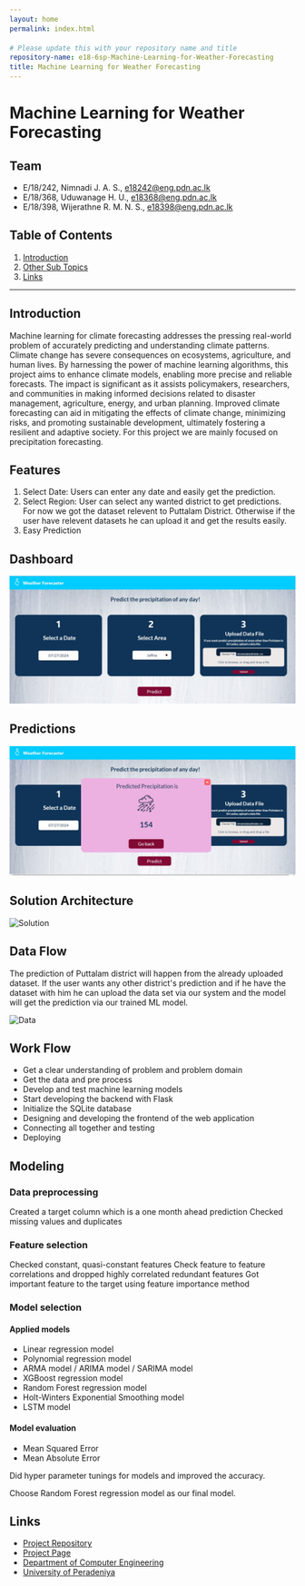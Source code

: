 ```yaml
---
layout: home
permalink: index.html

# Please update this with your repository name and title
repository-name: e18-6sp-Machine-Learning-for-Weather-Forecasting
title: Machine Learning for Weather Forecasting
---
```


[comment]: # "This is the standard layout for the project, but you can clean this and use your own template"

# Machine Learning for Weather Forecasting

<!-- ---

This is a sample image, to show how to add images to your page. To learn more options, please refer [this](https://projects.ce.pdn.ac.lk/docs/faq/how-to-add-an-image/) -->

<!-- ![Sample Image](./images/sample.png) -->


## Team
-  E/18/242, Nimnadi J. A. S., [e18242@eng.pdn.ac.lk](e18242@eng.pdn.ac.lk)
-  E/18/368, Uduwanage H. U., [e18368@eng.pdn.ac.lk](e18368@eng.pdn.ac.lk)
-  E/18/398, Wijerathne R. M. N. S., [e18398@eng.pdn.ac.lk](e18398@eng.pdn.ac.lk)

## Table of Contents
1. [Introduction](#introduction)
2. [Other Sub Topics](#other-sub-topics)
3. [Links](#links)

---

## Introduction

 Machine learning for climate forecasting addresses the pressing real-world problem of accurately predicting and understanding climate patterns. Climate change has severe consequences on ecosystems, agriculture, and human lives. By harnessing the power of machine learning algorithms, this project aims to enhance climate models, enabling more precise and reliable forecasts. The impact is significant as it assists policymakers, researchers, and communities in making informed decisions related to disaster management, agriculture, energy, and urban planning. Improved climate forecasting can aid in mitigating the effects of climate change, minimizing risks, and promoting sustainable development, ultimately fostering a resilient and adaptive society. For this project we are mainly focused on precipitation forecasting.  

## Features

1. Select Date: Users can enter any date and easily get the prediction.
2. Select Region: User can select any wanted district to get predictions.
    For now we got the dataset relevent to Puttalam District. Otherwise if the user have relevent datasets he can upload it and get the results easily.
3. Easy Prediction 

## Dashboard

![Dashboard](./images/6sp2.jpg)

## Predictions

![Predictions](./images/6sp1.jpg)

## Solution Architecture

![Solution](./images/6sp3.jpg)

## Data Flow
The prediction of Puttalam district will happen from the already uploaded dataset.
If the user wants any other district's prediction and if he have the dataset with him he can upload the data set via our system and the model will get the prediction via our trained ML model. 

![Data](./images/6sp4.jpg)

## Work Flow
- Get a clear understanding of problem and problem domain
- Get the data and pre process
- Develop and test machine learning models
- Start developing the backend with Flask
- Initialize the SQLite database
- Designing and developing the frontend of the web application
- Connecting all together and testing
- Deploying

## Modeling
### Data preprocessing 
Created a target column which is a one month ahead prediction 
Checked missing values and duplicates 

### Feature selection
Checked constant, quasi-constant features
Check feature to feature correlations and dropped highly correlated redundant features 
Got important feature to the target using feature importance method

### Model selection 
#### Applied models
- Linear regression model
- Polynomial regression model
- ARMA model / ARIMA model / SARIMA model
- XGBoost regression model
- Random Forest regression model
- Holt-Winters Exponential Smoothing model
- LSTM model

#### Model evaluation
- Mean Squared Error 
- Mean Absolute Error 

Did hyper parameter tunings for models and improved the accuracy.

Choose Random Forest regression model as our final model.

## Links

- [Project Repository](https://github.com/cepdnaclk/e18-6sp-Machine-Learning-for-Weather-Forecasting)
- [Project Page](https://cepdnaclk.github.io/e18-6sp-Machine-Learning-for-Weather-Forecasting/)
- [Department of Computer Engineering](http://www.ce.pdn.ac.lk/)
- [University of Peradeniya](https://eng.pdn.ac.lk/)


[//]: # (Please refer this to learn more about Markdown syntax)
[//]: # (https://github.com/adam-p/markdown-here/wiki/Markdown-Cheatsheet)
